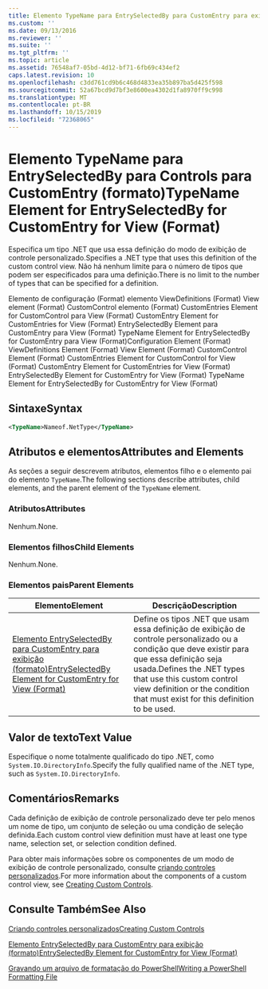 ```yaml
---
title: Elemento TypeName para EntrySelectedBy para CustomEntry para exibição (formato) | Microsoft Docs
ms.custom: ''
ms.date: 09/13/2016
ms.reviewer: ''
ms.suite: ''
ms.tgt_pltfrm: ''
ms.topic: article
ms.assetid: 76548af7-05bd-4d12-bf71-6fb69c434ef2
caps.latest.revision: 10
ms.openlocfilehash: c3dd761cd9b6c468d4833ea35b897ba5d425f598
ms.sourcegitcommit: 52a67bcd9d7bf3e8600ea4302d1fa8970ff9c998
ms.translationtype: MT
ms.contentlocale: pt-BR
ms.lasthandoff: 10/15/2019
ms.locfileid: "72368065"
---
```

# <a name="typename-element-for-entryselectedby-for-customentry-for-view-format"></a><span data-ttu-id="2002d-102">Elemento TypeName para EntrySelectedBy para Controls para CustomEntry (formato)</span><span class="sxs-lookup"><span data-stu-id="2002d-102">TypeName Element for EntrySelectedBy for CustomEntry for View (Format)</span></span>

<span data-ttu-id="2002d-103">Especifica um tipo .NET que usa essa definição do modo de exibição de controle personalizado.</span><span class="sxs-lookup"><span data-stu-id="2002d-103">Specifies a .NET type that uses this definition of the custom control view.</span></span> <span data-ttu-id="2002d-104">Não há nenhum limite para o número de tipos que podem ser especificados para uma definição.</span><span class="sxs-lookup"><span data-stu-id="2002d-104">There is no limit to the number of types that can be specified for a definition.</span></span>

<span data-ttu-id="2002d-105">Elemento de configuração (Format) elemento ViewDefinitions (Format) View element (Format) CustomControl elemento (Format) CustomEntries Element for CustomControl para View (Format) CustomEntry Element for CustomEntries for View (Format) EntrySelectedBy Element para CustomEntry para View (Format) TypeName Element for EntrySelectedBy for CustomEntry para View (Format)</span><span class="sxs-lookup"><span data-stu-id="2002d-105">Configuration Element (Format) ViewDefinitions Element (Format) View Element (Format) CustomControl Element (Format) CustomEntries Element for CustomControl for View (Format) CustomEntry Element for CustomEntries for View (Format) EntrySelectedBy Element for CustomEntry for View (Format) TypeName Element for EntrySelectedBy for CustomEntry for View (Format)</span></span>

## <a name="syntax"></a><span data-ttu-id="2002d-106">Sintaxe</span><span class="sxs-lookup"><span data-stu-id="2002d-106">Syntax</span></span>

```xml
<TypeName>Nameof.NetType</TypeName>
```

## <a name="attributes-and-elements"></a><span data-ttu-id="2002d-107">Atributos e elementos</span><span class="sxs-lookup"><span data-stu-id="2002d-107">Attributes and Elements</span></span>

<span data-ttu-id="2002d-108">As seções a seguir descrevem atributos, elementos filho e o elemento pai do elemento `TypeName`.</span><span class="sxs-lookup"><span data-stu-id="2002d-108">The following sections describe attributes, child elements, and the parent element of the `TypeName` element.</span></span>

### <a name="attributes"></a><span data-ttu-id="2002d-109">Atributos</span><span class="sxs-lookup"><span data-stu-id="2002d-109">Attributes</span></span>

<span data-ttu-id="2002d-110">Nenhum.</span><span class="sxs-lookup"><span data-stu-id="2002d-110">None.</span></span>

### <a name="child-elements"></a><span data-ttu-id="2002d-111">Elementos filhos</span><span class="sxs-lookup"><span data-stu-id="2002d-111">Child Elements</span></span>

<span data-ttu-id="2002d-112">Nenhum.</span><span class="sxs-lookup"><span data-stu-id="2002d-112">None.</span></span>

### <a name="parent-elements"></a><span data-ttu-id="2002d-113">Elementos pais</span><span class="sxs-lookup"><span data-stu-id="2002d-113">Parent Elements</span></span>

|<span data-ttu-id="2002d-114">Elemento</span><span class="sxs-lookup"><span data-stu-id="2002d-114">Element</span></span>|<span data-ttu-id="2002d-115">Descrição</span><span class="sxs-lookup"><span data-stu-id="2002d-115">Description</span></span>|
|-------------|-----------------|
|[<span data-ttu-id="2002d-116">Elemento EntrySelectedBy para CustomEntry para exibição (formato)</span><span class="sxs-lookup"><span data-stu-id="2002d-116">EntrySelectedBy Element for CustomEntry for View (Format)</span></span>](./entryselectedby-element-for-customentry-for-customcontrol-for-view-format.md)|<span data-ttu-id="2002d-117">Define os tipos .NET que usam essa definição de exibição de controle personalizado ou a condição que deve existir para que essa definição seja usada.</span><span class="sxs-lookup"><span data-stu-id="2002d-117">Defines the .NET types that use this custom control view definition or the condition that must exist for this definition to be used.</span></span>|

## <a name="text-value"></a><span data-ttu-id="2002d-118">Valor de texto</span><span class="sxs-lookup"><span data-stu-id="2002d-118">Text Value</span></span>

<span data-ttu-id="2002d-119">Especifique o nome totalmente qualificado do tipo .NET, como `System.IO.DirectoryInfo`.</span><span class="sxs-lookup"><span data-stu-id="2002d-119">Specify the fully qualified name of the .NET type, such as `System.IO.DirectoryInfo`.</span></span>

## <a name="remarks"></a><span data-ttu-id="2002d-120">Comentários</span><span class="sxs-lookup"><span data-stu-id="2002d-120">Remarks</span></span>

<span data-ttu-id="2002d-121">Cada definição de exibição de controle personalizado deve ter pelo menos um nome de tipo, um conjunto de seleção ou uma condição de seleção definida.</span><span class="sxs-lookup"><span data-stu-id="2002d-121">Each custom control view definition must have at least one type name, selection set, or selection condition defined.</span></span>

<span data-ttu-id="2002d-122">Para obter mais informações sobre os componentes de um modo de exibição de controle personalizado, consulte [criando controles personalizados](./creating-custom-controls.md).</span><span class="sxs-lookup"><span data-stu-id="2002d-122">For more information about the components of a custom control view, see [Creating Custom Controls](./creating-custom-controls.md).</span></span>

## <a name="see-also"></a><span data-ttu-id="2002d-123">Consulte Também</span><span class="sxs-lookup"><span data-stu-id="2002d-123">See Also</span></span>

[<span data-ttu-id="2002d-124">Criando controles personalizados</span><span class="sxs-lookup"><span data-stu-id="2002d-124">Creating Custom Controls</span></span>](./creating-custom-controls.md)

[<span data-ttu-id="2002d-125">Elemento EntrySelectedBy para CustomEntry para exibição (formato)</span><span class="sxs-lookup"><span data-stu-id="2002d-125">EntrySelectedBy Element for CustomEntry for View (Format)</span></span>](./entryselectedby-element-for-customentry-for-customcontrol-for-view-format.md)

[<span data-ttu-id="2002d-126">Gravando um arquivo de formatação do PowerShell</span><span class="sxs-lookup"><span data-stu-id="2002d-126">Writing a PowerShell Formatting File</span></span>](./writing-a-powershell-formatting-file.md)
